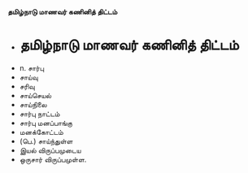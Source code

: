 **தமிழ்நாடு மாணவர் கணினித் திட்டம்**
- # தமிழ்நாடு மாணவர் கணினித் திட்டம்
- n. சார்பு
- சாய்வு
- சரிவு
- சாய்செயல்
- சாய்நிலை
- சார்பு நாட்டம்
- சார்பு மனப்பாங்கு
- மனக்கோட்டம்
- (பெ.) சாய்ந்துள்ள
- இயல் விருப்பமுடைய
- ஒருசார் விருப்பமுள்ள.

